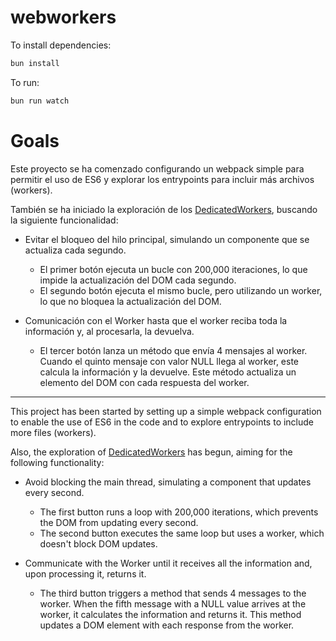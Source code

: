 # webworkers

To install dependencies:

```bash
bun install
```

To run:

```bash
bun run watch
```

# Goals

Este proyecto se ha comenzado configurando un webpack simple para permitir el uso de ES6 y explorar los entrypoints para incluir más archivos (workers).

También se ha iniciado la exploración de los [DedicatedWorkers](https://developer.mozilla.org/en-US/docs/Web/API/DedicatedWorkerGlobalScope), buscando la siguiente funcionalidad:

* Evitar el bloqueo del hilo principal, simulando un componente que se actualiza cada segundo.

    * El primer botón ejecuta un bucle con 200,000 iteraciones, lo que impide la actualización del DOM cada segundo.
    * El segundo botón ejecuta el mismo bucle, pero utilizando un worker, lo que no bloquea la actualización del DOM.
* Comunicación con el Worker hasta que el worker reciba toda la información y, al procesarla, la devuelva.

    * El tercer botón lanza un método que envía 4 mensajes al worker. Cuando el quinto mensaje con valor NULL llega al worker, este calcula la información y la devuelve.
      Este método actualiza un elemento del DOM con cada respuesta del worker.

---

This project has been started by setting up a simple webpack configuration to enable the use of ES6 in the code and to explore entrypoints to include more files (workers).

Also, the exploration of [DedicatedWorkers](https://developer.mozilla.org/en-US/docs/Web/API/DedicatedWorkerGlobalScope) has begun, aiming for the following functionality:

* Avoid blocking the main thread, simulating a component that updates every second.

    * The first button runs a loop with 200,000 iterations, which prevents the DOM from updating every second.
    * The second button executes the same loop but uses a worker, which doesn't block DOM updates.
* Communicate with the Worker until it receives all the information and, upon processing it, returns it.

    * The third button triggers a method that sends 4 messages to the worker. When the fifth message with a NULL value arrives at the worker, it calculates the information and returns it.
      This method updates a DOM element with each response from the worker.
